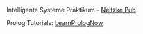 Intelligente Systeme Praktikum - [Neitzke Pub](https://pub.informatik.haw-hamburg.de/home/pub/prof/neitzke_michael/Intelligente%20Systeme/)

Prolog Tutorials:
[LearnPrologNow](http://learnprolognow.org/lpnpage.php?pageid=online)

